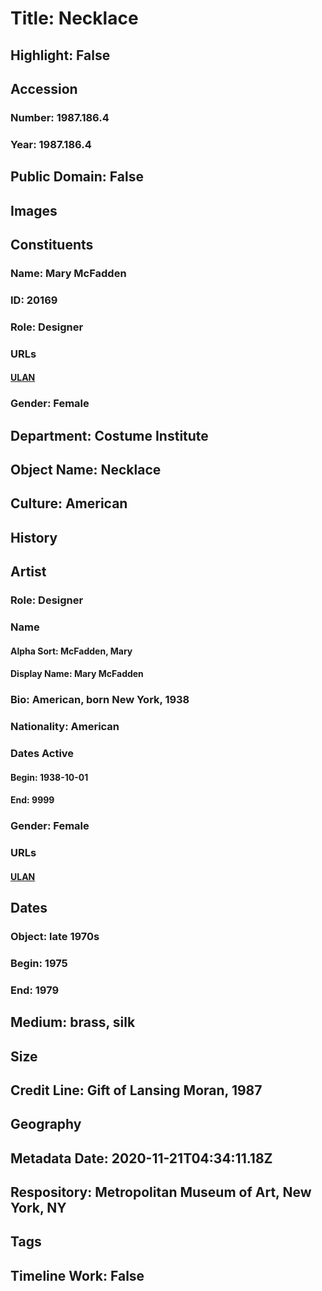 # Title: Necklace
## Highlight: False
## Accession
### Number: 1987.186.4
### Year: 1987.186.4
## Public Domain: False
## Images
## Constituents
### Name: Mary McFadden
### ID: 20169
### Role: Designer
### URLs
#### [ULAN](http://vocab.getty.edu/page/ulan/500224897)
### Gender: Female
## Department: Costume Institute
## Object Name: Necklace
## Culture: American
## History
## Artist
### Role: Designer
### Name
#### Alpha Sort: McFadden, Mary
#### Display Name: Mary McFadden
### Bio: American, born New York, 1938
### Nationality: American
### Dates Active
#### Begin: 1938-10-01
#### End: 9999
### Gender: Female
### URLs
#### [ULAN](http://vocab.getty.edu/page/ulan/500224897)
## Dates
### Object: late 1970s
### Begin: 1975
### End: 1979
## Medium: brass, silk
## Size
## Credit Line: Gift of Lansing Moran, 1987
## Geography
## Metadata Date: 2020-11-21T04:34:11.18Z
## Respository: Metropolitan Museum of Art, New York, NY
## Tags
## Timeline Work: False